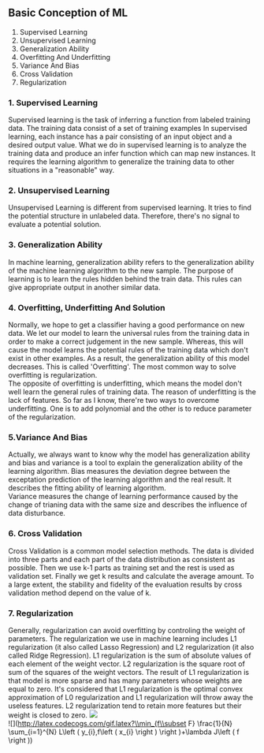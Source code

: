 ## Basic Conception of ML
  1. Supervised Learning
  2. Unsupervised Learning
  3. Generalization Ability
  4. Overfitting And Underfitting
  5. Variance And Bias
  6. Cross Validation
  7. Regularization
 
### 1. Supervised Learning
Supervised learning is the task of inferring a function from labeled training data. The training data consist of a set of training examples
In supervised learning, each instance has a pair consisting of an input object and a desired output value. What we do in supervised learning
is to analyze the training data and produce an infer function which can map new instances. It requires the learning algorithm to generalize
the training data to other situations in a "reasonable" way.

### 2. Unsupervised Learning
Unsupervised Learning is different from supervised learning. It tries to find the potential structure in unlabeled data. Therefore, there's no 
signal to evaluate a potential solution.

### 3. Generalization Ability
In machine learning, generalization ability refers to the generalization ability of the machine learning algorithm to the new sample.
The purpose of learning is to learn the rules hidden behind the train data. This rules can give appropriate output in another similar data.

### 4. Overfitting, Underfitting And Solution
Normally, we hope to get a classifier having a good performance on new data. We let our model to learn the universal rules from the training data in order to make a correct judgement in the new sample. Whereas, this will cause the model learns the potential rules of the training data which don't exist in other examples. As a result, the generalization ability of this model decreases. This is called 'Overfitting'. The most common way to solve overfitting is regularization.<br>
The opposite of overfitting is underfitting, which means the model don't well learn the general rules of training data. The reason of underfitting is the lack of features. So far as I know, there're two ways to overcome underfitting. One is to add polynomial and the other is to reduce parameter of the regularization.

### 5.Variance And Bias
Actually, we always want to know why the model has generalization ability and bias and variance is a tool to explain the generalization ability
of the learning algorithm. Bias measures the deviation degree between the exceptation prediction of the learning algorithm and the real result. It describes the
fitting ability of learning algorithm.<br>
Variance measures the change of learning performance caused by the change of trianing data with the same size and describes the influence
of data disturbance.

### 6. Cross Validation
Cross Validation is a common model selection methods. The data is divided into three parts and each part of the data distribution as consistent as possible. Then we use k-1 parts as training set and the rest is used as validation set. Finally we get k results and calculate the average amount. To a large extent, the stability and fidelity of the evaluation results by cross validation method depend on the value of k.

### 7. Regularization
Generally, regularization can avoid overfitting by controling the weight of parameters. The regularization we use in machine learning includes L1 regularization (it also called Lasso Regression) and L2 regularization (it also called Ridge Regression). L1 regularization is the sum of absolute values of each element of the weight vector. L2 regularization is the square root of sum of the squares of the weight vectors. The result of L1 regularization is that model is more sparse and has many parameters whose weights are equal to zero. It's considered that L1 regularization is the optimal convex approximation of L0 regularization and L1 regularization will throw away the useless features. L2 regularization tend to retain more features but their weight is closed to zero.
<img src="http://latex.codecogs.com/gif.latex?" />
<br>![](http://latex.codecogs.com/gif.latex?\\min_{f\\subset F} \\frac{1}{N} \\sum_{i=1}^{N} L\\left ( y_{i},f\\left ( x_{i} \\right ) \\right )+\\lambda J\\left ( f \\right ))
